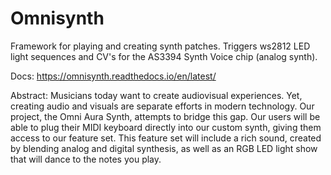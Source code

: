 # Omnisynth 
Framework for playing and creating synth patches. 
Triggers ws2812 LED light sequences and CV's for the AS3394 Synth Voice chip (analog synth). 

Docs: https://omnisynth.readthedocs.io/en/latest/

Abstract:
Musicians today want to create audiovisual experiences. Yet, creating audio and visuals are separate efforts in modern technology. Our project, the Omni Aura Synth, attempts to bridge this gap. Our users will be able to plug their MIDI keyboard directly into our custom synth, giving them access to our feature set. This feature set will include a rich sound, created by blending analog and digital synthesis, as well as an RGB LED light show that will dance to the notes you play.

